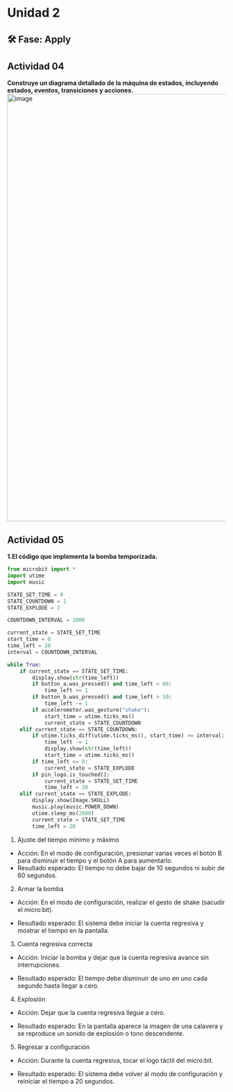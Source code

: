 # Unidad 2


## 🛠 Fase: Apply

## Actividad 04

**Construye un diagrama detallado de la máquina de estados, incluyendo estados, eventos, transiciones y acciones.**
<img width="741" height="984" alt="image" src="https://github.com/user-attachments/assets/dad0d3d3-9713-49ba-8752-e29656f04817" />

## Actividad 05

**1.El código que implementa la bomba temporizada.**
``` python
from microbit import *
import utime
import music

STATE_SET_TIME = 0
STATE_COUNTDOWN = 1
STATE_EXPLODE = 2

COUNTDOWN_INTERVAL = 1000

current_state = STATE_SET_TIME
start_time = 0
time_left = 20
interval = COUNTDOWN_INTERVAL

while True:
    if current_state == STATE_SET_TIME:
        display.show(str(time_left))
        if button_a.was_pressed() and time_left < 60:
            time_left += 1
        if button_b.was_pressed() and time_left > 10:
            time_left -= 1
        if accelerometer.was_gesture("shake"):
            start_time = utime.ticks_ms()
            current_state = STATE_COUNTDOWN
    elif current_state == STATE_COUNTDOWN:
        if utime.ticks_diff(utime.ticks_ms(), start_time) >= interval:
            time_left -= 1
            display.show(str(time_left))
            start_time = utime.ticks_ms()
        if time_left <= 0:
            current_state = STATE_EXPLODE
        if pin_logo.is_touched():
            current_state = STATE_SET_TIME
            time_left = 20
    elif current_state == STATE_EXPLODE:
        display.show(Image.SKULL)
        music.play(music.POWER_DOWN)
        utime.sleep_ms(2000)
        current_state = STATE_SET_TIME
        time_left = 20

```

1. Ajuste del tiempo mínimo y máximo
  
- Acción: En el modo de configuración, presionar varias veces el botón B para disminuir el tiempo y el botón A para aumentarlo.
- Resultado esperado: El tiempo no debe bajar de 10 segundos ni subir de 60 segundos.

2. Armar la bomba

- Acción: En el modo de configuración, realizar el gesto de shake (sacudir el micro:bit).

- Resultado esperado: El sistema debe iniciar la cuenta regresiva y mostrar el tiempo en la pantalla.

3. Cuenta regresiva correcta

- Acción: Iniciar la bomba y dejar que la cuenta regresiva avance sin interrupciones.

- Resultado esperado: El tiempo debe disminuir de uno en uno cada segundo hasta llegar a cero.

4. Explosión

- Acción: Dejar que la cuenta regresiva llegue a cero.

- Resultado esperado: En la pantalla aparece la imagen de una calavera y se reproduce un sonido de explosión o tono descendente.

5. Regresar a configuración

- Acción: Durante la cuenta regresiva, tocar el logo táctil del micro:bit.

- Resultado esperado: El sistema debe volver al modo de configuración y reiniciar el tiempo a 20 segundos.
